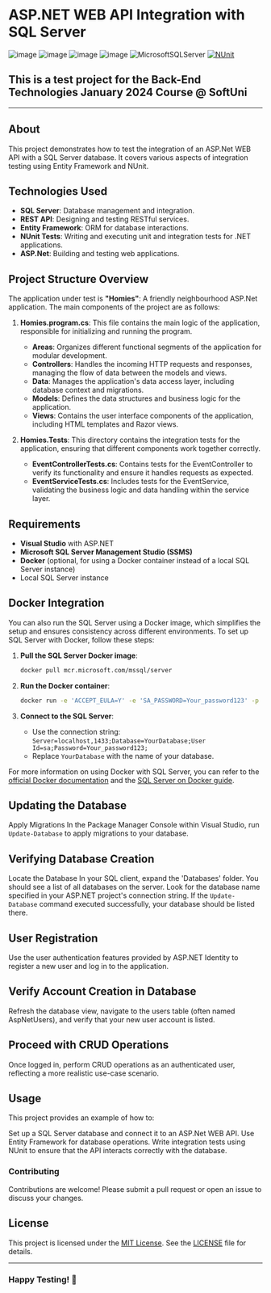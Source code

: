 # ASP.NET WEB API Integration with SQL Server
![image](https://img.shields.io/badge/C%23-239120?style=for-the-badge&logo=csharp&logoColor=white)
![image](https://img.shields.io/badge/.NET-512BD4?style=for-the-badge&logo=dotnet&logoColor=white)
![image](https://img.shields.io/badge/Visual_Studio-5C2D91?style=for-the-badge&logo=visual%20studio&logoColor=white)
![image](https://img.shields.io/badge/Docker-2CA5E0?style=for-the-badge&logo=docker&logoColor=white)
![MicrosoftSQLServer](https://img.shields.io/badge/Microsoft%20SQL%20Server-CC2927?style=for-the-badge&logo=microsoft%20sql%20server&logoColor=white)
[![NUnit](https://img.shields.io/badge/tested%20with-NUnit-22B2B0.svg)](https://nunit.org/)

## This is a test project for the **Back-End Technologies** January 2024 Course @ SoftUni

---

## About
This project demonstrates how to test the integration of an ASP.Net WEB API with a SQL Server database. It covers various aspects of integration testing using Entity Framework and NUnit.

## Technologies Used
- **SQL Server**: Database management and integration.
- **REST API**: Designing and testing RESTful services.
- **Entity Framework**: ORM for database interactions.
- **NUnit Tests**: Writing and executing unit and integration tests for .NET applications.
- **ASP.Net**: Building and testing web applications.

## Project Structure Overview

The application under test is **"Homies"**: A friendly neighbourhood ASP.Net application. The main components of the project are as follows:

1. **Homies.program.cs**: This file contains the main logic of the application, responsible for initializing and running the program.

    - **Areas**: Organizes different functional segments of the application for modular development.
    - **Controllers**: Handles the incoming HTTP requests and responses, managing the flow of data between the models and views.
    - **Data**: Manages the application's data access layer, including database context and migrations.
    - **Models**: Defines the data structures and business logic for the application.
    - **Views**: Contains the user interface components of the application, including HTML templates and Razor views.

2. **Homies.Tests**: This directory contains the integration tests for the application, ensuring that different components work together correctly.

    - **EventControllerTests.cs**: Contains tests for the EventController to verify its functionality and ensure it handles requests as expected.
    - **EventServiceTests.cs**: Includes tests for the EventService, validating the business logic and data handling within the service layer.

## Requirements
- **Visual Studio** with ASP.NET
- **Microsoft SQL Server Management Studio (SSMS)**
- **Docker** (optional, for using a Docker container instead of a local SQL Server instance)
- Local SQL Server instance


## Docker Integration
You can also run the SQL Server using a Docker image, which simplifies the setup and ensures consistency across different environments. To set up SQL Server with Docker, follow these steps:

1. **Pull the SQL Server Docker image**:

    ```bash
    docker pull mcr.microsoft.com/mssql/server
    ```

2. **Run the Docker container**:

    ```bash
    docker run -e 'ACCEPT_EULA=Y' -e 'SA_PASSWORD=Your_password123' -p 1433:1433 --name sqlserver -d mcr.microsoft.com/mssql/server
    ```

3. **Connect to the SQL Server**:

    - Use the connection string: `Server=localhost,1433;Database=YourDatabase;User Id=sa;Password=Your_password123;`
    - Replace `YourDatabase` with the name of your database.

For more information on using Docker with SQL Server, you can refer to the [official Docker documentation](https://hub.docker.com/_/microsoft-mssql-server) and the [SQL Server on Docker guide](https://docs.microsoft.com/en-us/sql/linux/sql-server-linux-docker-container-deployment).

## Updating the Database
Apply Migrations
In the Package Manager Console within Visual Studio, run ``Update-Database`` to apply migrations to your database.

## Verifying Database Creation
Locate the Database
In your SQL client, expand the 'Databases' folder. You should see a list of all databases on the server.
Look for the database name specified in your ASP.NET project's connection string. If the ``Update-Database`` command executed successfully, your database should be listed there.

## User Registration
Use the user authentication features provided by ASP.NET Identity to register a new user and log in to the application.

## Verify Account Creation in Database
Refresh the database view, navigate to the users table (often named AspNetUsers), and verify that your new user account is listed.

## Proceed with CRUD Operations
Once logged in, perform CRUD operations as an authenticated user, reflecting a more realistic use-case scenario.

## Usage
This project provides an example of how to:

Set up a SQL Server database and connect it to an ASP.Net WEB API.
Use Entity Framework for database operations.
Write integration tests using NUnit to ensure that the API interacts correctly with the database.
### Contributing
Contributions are welcome! Please submit a pull request or open an issue to discuss your changes.

## License
This project is licensed under the [MIT License](LICENSE). See the [LICENSE](LICENSE) file for details.

---
### Happy Testing! 🚀
